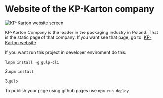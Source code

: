 # Website of the KP-Karton company
![KP-Karton website screen](https://kp-karton.pl/assets/img/screen.png)


KP-Karton Company is the leader in the packaging industry in Poland. 
That is the static page of that company. 
If you want see that page, go to: [KP-Karton website](https://kp-karton.pl)

If you want run this project in developer enviroment do this: 

1.`npm install -g gulp-cli`

2.`npm install`

3.`gulp`

To publish your page using github pages use `npm run deploy`